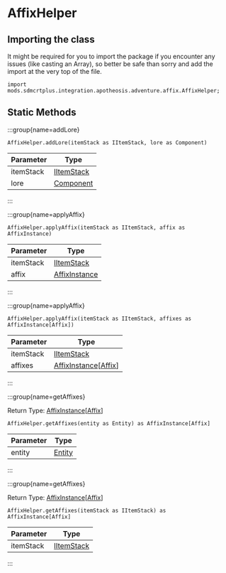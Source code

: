 # AffixHelper

## Importing the class

It might be required for you to import the package if you encounter any issues (like casting an Array), so better be safe than sorry and add the import at the very top of the file.
```zenscript
import mods.sdmcrtplus.integration.apotheosis.adventure.affix.AffixHelper;
```


## Static Methods

:::group{name=addLore}

```zenscript
AffixHelper.addLore(itemStack as IItemStack, lore as Component)
```

| Parameter |                    Type                    |
|-----------|--------------------------------------------|
| itemStack | [IItemStack](/vanilla/api/item/IItemStack) |
| lore      | [Component](/vanilla/api/text/Component)   |


:::

:::group{name=applyAffix}

```zenscript
AffixHelper.applyAffix(itemStack as IItemStack, affix as AffixInstance)
```

| Parameter |                                          Type                                          |
|-----------|----------------------------------------------------------------------------------------|
| itemStack | [IItemStack](/vanilla/api/item/IItemStack)                                             |
| affix     | [AffixInstance](/mods/sdmcrtplus/integration/apotheosis/adventure/affix/AffixInstance) |


:::

:::group{name=applyAffix}

```zenscript
AffixHelper.applyAffix(itemStack as IItemStack, affixes as AffixInstance[Affix])
```

| Parameter |                                                                              Type                                                                              |
|-----------|----------------------------------------------------------------------------------------------------------------------------------------------------------------|
| itemStack | [IItemStack](/vanilla/api/item/IItemStack)                                                                                                                     |
| affixes   | [AffixInstance](/mods/sdmcrtplus/integration/apotheosis/adventure/affix/AffixInstance)[[Affix](/mods/sdmcrtplus/integration/apotheosis/adventure/affix/Affix)] |


:::

:::group{name=getAffixes}

Return Type: [AffixInstance](/mods/sdmcrtplus/integration/apotheosis/adventure/affix/AffixInstance)[[Affix](/mods/sdmcrtplus/integration/apotheosis/adventure/affix/Affix)]

```zenscript
AffixHelper.getAffixes(entity as Entity) as AffixInstance[Affix]
```

| Parameter |                 Type                 |
|-----------|--------------------------------------|
| entity    | [Entity](/vanilla/api/entity/Entity) |


:::

:::group{name=getAffixes}

Return Type: [AffixInstance](/mods/sdmcrtplus/integration/apotheosis/adventure/affix/AffixInstance)[[Affix](/mods/sdmcrtplus/integration/apotheosis/adventure/affix/Affix)]

```zenscript
AffixHelper.getAffixes(itemStack as IItemStack) as AffixInstance[Affix]
```

| Parameter |                    Type                    |
|-----------|--------------------------------------------|
| itemStack | [IItemStack](/vanilla/api/item/IItemStack) |


:::


